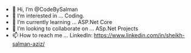 - 👋 Hi, I’m @CodeBySalman
- 👀 I’m interested in ... Coding.
- 🌱 I’m currently learning ... ASP.Net Core
- 💞️ I’m looking to collaborate on ... ASp.Net Projects
- 📫 How to reach me ... LinkedIn: https://www.linkedin.com/in/sheikh-salman-aziz/

<!---
CodeBySalman/CodeBySalman is a ✨ special ✨ repository because its `README.md` (this file) appears on your GitHub profile.
You can click the Preview link to take a look at your changes.
--->
